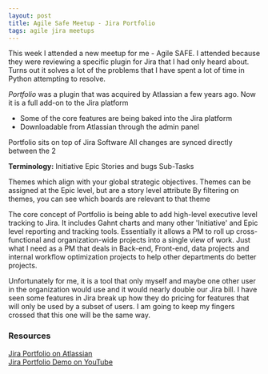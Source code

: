```yaml
---
layout: post
title: Agile Safe Meetup - Jira Portfolio
tags: agile jira meetups
---
```


This week I attended a new meetup for me - Agile SAFE. I attended because they were reviewing a specific plugin for Jira that I had only heard about. Turns out it solves a lot of the problems that I have spent a lot of time in Python attempting to resolve. 

_Portfolio_ was a plugin that was acquired by Atlassian a few years ago. Now it is a full add-on to the Jira platform

-   Some of the core features are being baked into the Jira platform
-   Downloadable from Atlassian through the admin panel  

Portfolio sits on top of Jira Software 
    All changes are synced directly between the 2

**Terminology:**
Initiative
Epic
Stories and bugs
Sub-Tasks

Themes which align with your global strategic objectives.
    Themes can be assigned at the Epic level, but are a story level attribute
    By filtering on themes, you can see which boards are relevant to that theme 

The core concept of Portfolio is being able to add high-level executive level tracking to Jira. It includes Gahnt charts and many other 'Initiative' and Epic level reporting and tracking tools. Essentially it allows a PM to roll up cross-functional and organization-wide projects into a single view of work. Just what I need as a PM that deals in Back-end, Front-end, data projects and internal workflow optimization projects to help other departments do better projects. 

Unfortunately for me, it is a tool that only myself and maybe one other user in the organization would use and it would nearly double our Jira bill. I have seen some features in Jira break up how they do pricing for features that will only be used by a subset of users. I am going to keep my fingers crossed that this one will be the same way. 

### Resources

[Jira Portfolio on Atlassian](https://www.atlassian.com/software/jira/portfolio)  
[Jira Portfolio Demo on YouTube](https://www.youtube.com/watch?v=LexaHkZls3g)
